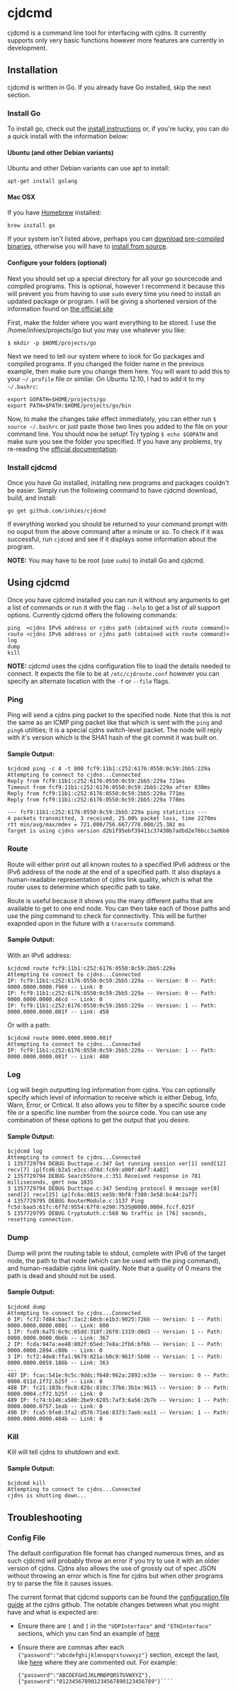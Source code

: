 cjdcmd
======

cjdcmd is a command line tool for interfacing with cjdns. It currently supports only very basic functions however more features are currently in development.

Installation
------------

cjdcmd is written in Go. If you already have Go installed, skip the next section.

### Install Go

To install go, check out the [install instructions](http://golang.org/doc/install) or, if you're lucky, you can do a quick install with the information below:

#### Ubuntu (and other Debian variants)

Ubuntu and other Debian variants can use apt to install:

	apt-get install golang

#### Mac OSX

If you have [Homebrew](http://mxcl.github.com/homebrew/) installed:

    brew install go

If your system isn't listed above, perhaps you can [download pre-compiled binaries](http://code.google.com/p/go/downloads), otherwise you will have to [install from source](http://golang.org/doc/install/source).

#### Configure your folders (optional)

Next you should set up a special directory for all your go sourcecode and compiled programs. This is optional, however I recommend it because this will prevent you from having to use `sudo` every time you need to install an updated package or program. I will be giving a shortened version of the information found on [the official site](http://golang.org/doc/code.html#tmp_2)

First, make the folder where you want everything to be stored. I use the /home/inhies/projects/go but you may use whatever you like:

    $ mkdir -p $HOME/projects/go 

Next we need to tell our system where to look for Go packages and compiled programs. If you changed the folder name in the previous example, then make sure you change them here. You will want to add this to your `~/.profile` file or similar. On Ubuntu 12.10, I had to add it to my `~/.bashrc`:

	export GOPATH=$HOME/projects/go
	export PATH=$PATH:$HOME/projects/go/bin

Now, to make the changes take effect immediately, you can either run `$ source ~/.bashrc` or just paste those two lines you added to the file on your command line. You should now be setup! Try typing `$ echo $GOPATH` and make sure you see the folder you specified. If you have any problems, try re-reading the [official documentation](http://golang.org/doc/code.html#tmp_2).

### Install cjdcmd

Once you have Go installed, installing new programs and packages couldn't be easier. Simply run the following command to have cjdcmd download, build, and install:

    go get github.com/inhies/cjdcmd
	
If everything worked you should be returned to your command prompt with no ouput from the above command after a minute or so. To check if it was successful, run `cjdcmd` and see if it displays some information about the program.
	
**NOTE:** You may have to be root (use `sudo`) to install Go and cjdcmd.
	
Using cjdcmd
------------

Once you have cjdcmd installed you can run it without any arguments to get a list of commands or run it with the flag `--help` to get a list of all support options. Currently cjdcmd offers the following commands:
    
	ping  <cjdns IPv6 address or cjdns path (obtained with route command)>
	route <cjdns IPv6 address or cjdns path (obtained with route command)>
	log
	dump
	kill

**NOTE:** cjdcmd uses the cjdns configuration file to load the details needed to connect. It expects the file to be at `/etc/cjdroute.conf` however you can specify an alternate location with the `-f` or `--file` flags.

### Ping

Ping will send a cjdns ping packet to the specified node. Note that this is not the same as an ICMP ping packet like that which is sent with the `ping` and `ping6` utilities; it is a special cjdns switch-level packet. The node will reply with it's version which is the SHA1 hash of the git commit it was built on. 

#### Sample Output:

	$cjdcmd ping -c 4 -t 800 fcf9:11b1:c252:6176:0550:0c59:2bb5:229a
	Attempting to connect to cjdns...Connected
	Reply from fcf9:11b1:c252:6176:0550:0c59:2bb5:229a 721ms
	Timeout from fcf9:11b1:c252:6176:0550:0c59:2bb5:229a after 830ms
	Reply from fcf9:11b1:c252:6176:0550:0c59:2bb5:229a 771ms
	Reply from fcf9:11b1:c252:6176:0550:0c59:2bb5:229a 778ms
	
	--- fcf9:11b1:c252:6176:0550:0c59:2bb5:229a ping statistics ---
	4 packets transmitted, 3 received, 25.00% packet loss, time 2270ms
	rtt min/avg/max/mdev = 721.000/756.667/778.000/25.382 ms
	Target is using cjdns version d2b1f95ebf39411c37430b7adbd2e76bcc3ad6b6

### Route

Route will either print out all known routes to a specified IPv6 address or the IPv6 address of the node at the end of a specified path. It also displays a human-readable representation of cjdns link quality, which is what the router uses to determine which specific path to take.

Route is useful because it shows you the many different paths that are available to get to one end node. You can then take each of those paths and use the ping command to check for connectivity. This will be further exapnded upon in the future with a `traceroute` command.

#### Sample Output:

With an IPv6 address:

	$cjdcmd route fcf9:11b1:c252:6176:0550:0c59:2bb5:229a
	Attempting to connect to cjdns...Connected
	IP: fcf9:11b1:c252:6176:0550:0c59:2bb5:229a -- Version: 0 -- Path: 0000.0000.0000.f969 -- Link: 0
	IP: fcf9:11b1:c252:6176:0550:0c59:2bb5:229a -- Version: 0 -- Path: 0000.0000.0000.46cd -- Link: 0
	IP: fcf9:11b1:c252:6176:0550:0c59:2bb5:229a -- Version: 1 -- Path: 0000.0000.0000.001f -- Link: 458
	
Or with a path:	

	$cjdcmd route 0000.0000.0000.001f
	Attempting to connect to cjdns...Connected
	IP: fcf9:11b1:c252:6176:0550:0c59:2bb5:229a -- Version: 1 -- Path: 0000.0000.0000.001f -- Link: 400

### Log

Log will begin outputting log information from cjdns. You can optionally specify which level of information to receive which is either Debug, Info, Warn, Error,  or Critical. It also allows you to filter by a specific source code file or a specific line number from the source code. You can use any combination of these options to get the output that you desire. 

#### Sample Output:

	$cjdcmd log
	Attempting to connect to cjdns...Connected
	1 1357729794 DEBUG Ducttape.c:347 Got running session ver[1] send[12] recv[7] ip[fcd6:b2a5:e3cc:d78d:fc69:a90f:4bf7:4a02]
	2 1357729794 DEBUG SearchStore.c:351 Received response in 781 milliseconds, gmrt now 1035
	3 1357729794 DEBUG Ducttape.c:347 Sending protocol 0 message ver[0] send[2] recv[25] ip[fc6a:d815:ee3b:9bf8:f380:3e58:bc44:2a77]
	4 1357729795 DEBUG RouterModule.c:1137 Ping fc5d:baa5:61fc:6ffd:9554:67f0:e290:7535@0000.0004.fccf.025f
	5 1357729795 DEBUG CryptoAuth.c:568 No traffic in [76] seconds, resetting connection.


### Dump

Dump will print the routing table to stdout, complete with IPv6 of the target node, the path to that node (which can be used with the ping command), and human-readable cjdns link quality. Note that a quality of 0 means the path is dead and should not be used.

#### Sample Output:

	$cjdcmd dump
	Attempting to connect to cjdns...Connected
	0 IP: fc72:7d84:bac7:3ac2:60cb:e1b3:9025:7266 -- Version: 1 -- Path: 0000.0000.0000.0001 -- Link: 800
	1 IP: fcd9:6a75:6c9c:65dd:318f:26f0:1319:d0d3 -- Version: 1 -- Path: 0000.0000.0000.0b6b -- Link: 367
	2 IP: fcda:947a:ee48:802f:65ed:7e8a:2fb6:bf6b -- Version: 1 -- Path: 0000.0000.2894.c80b -- Link: 0
	3 IP: fcf2:4de8:ffa1:9679:821a:b0c9:961f:5b98 -- Version: 1 -- Path: 0000.0000.0059.186b -- Link: 363
	...
	487 IP: fcac:541e:9c5c:9ddc:f648:962a:2892:e33e -- Version: 0 -- Path: 0000.011d.1f72.b25f -- Link: 0
	488 IP: fc21:103b:fbc8:828c:810c:37b6:3b1e:9615 -- Version: 0 -- Path: 0000.0004.cf72.b25f -- Link: 0
	489 IP: fc74:b146:a580:2be9:6285:7af3:6a56:2b7b -- Version: 1 -- Path: 0000.0000.0757.1eab -- Link: 0
	490 IP: fca5:9fe0:3fa2:d576:71e6:8373:7aeb:ea11 -- Version: 1 -- Path: 0000.0000.0000.484b -- Link: 0
	
### Kill

Kill will tell cjdns to shutdown and exit. 

#### Sample Output:

	$cjdcmd kill
	Attempting to connect to cjdns...Connected
	cjdns is shutting down...
	
Troubleshooting
---------------

### Config File

The default configuration file format has changed numerous times, and as such cjdcmd will probably throw an error if you try to use it with an older version of cjdns. Cjdns also allows the use of grossly out of spec JSON without throwing an error which is fine for cjdns but when other programs try to parse the file it causes issues. 

The current format that cjdcmd supports can be found the [configuration file guide](https://github.com/cjdelisle/cjdns/blob/master/rfcs/configure.md) at the cjdns github. The notable changes between what you might have and what is expected are:

* Ensure there are `[` and `]` in the `"UDPInterface"` and `"ETHInterface"` sections, which you can find an example of [here](https://github.com/cjdelisle/cjdns/blob/master/rfcs/configure.md#connection-interfaces.)
* Ensure there are commas after each `{"password":"abcdefghijklmnopqrstuvwxyz"}` section, except the last, like [here](https://github.com/cjdelisle/cjdns/blob/master/rfcs/configure.md#incoming-connections) where they are commented out. For example:

	````{"password":"abcdefghijklmnopqrstuvwxyz"},
	{"password":"ABCDEFGHIJKLMNOPQRSTUVWXYZ"},
	{"password":"012345678901234567890123456789"}````